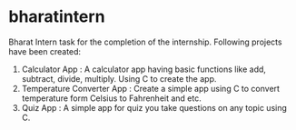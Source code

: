 # bharatintern
Bharat Intern task for the completion of the internship.
Following projects have been created:
1. Calculator App :
A calculator app having basic functions like
add, subtract, divide, multiply. Using C to create the
app.
3. Temperature Converter App :
Create a simple app using C
to convert temperature form Celsius to
Fahrenheit and etc.
3. Quiz App :
A simple app for quiz you take questions
on any topic using C.
